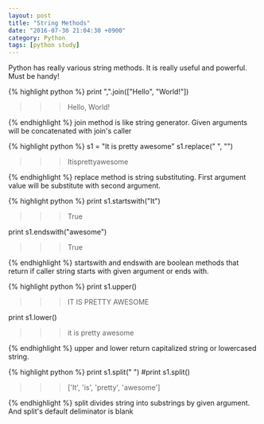 ```yaml
---
layout: post
title: "String Methods"
date: "2016-07-30 21:04:30 +0900"
category: Python
tags: [python study]
---
```


Python has really various string methods. It is really useful and powerful. Must be handy!

{% highlight python %}
print ",".join(["Hello", "World!"])
>>> Hello, World!

{% endhighlight %}
join method is like string generator. Given arguments will be concatenated with join's caller

{% highlight python %}
s1 = "It is pretty awesome"
s1.replace(" ", "")
>>> Itisprettyawesome

{% endhighlight %}
replace method is string substituting. First argument value will be substitute with second argument.

{% highlight python %}
print s1.startswith("It")
>>> True

print s1.endswith("awesome")
>>> True

{% endhighlight %}
startswith and endswith are boolean methods that return if caller string starts with given argument or ends with.

{% highlight python %}
print s1.upper()
>>> IT IS PRETTY AWESOME

print s1.lower()
>>> it is pretty awesome

{% endhighlight %}
upper and lower return capitalized string or lowercased string.

{% highlight python %}
print s1.split(" ") #print s1.split()
>>> ['It', 'is', 'pretty', 'awesome']

{% endhighlight %}
split divides string into substrings by given argument. And split's default deliminator is blank
